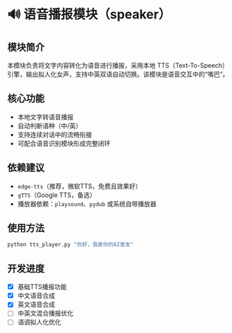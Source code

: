# 🔊 语音播报模块（speaker）

## 模块简介
本模块负责将文字内容转化为语音进行播报，采用本地 TTS（Text-To-Speech）引擎，输出拟人化女声，支持中英双语自动切换。该模块是语音交互中的“嘴巴”。

## 核心功能
- 本地文字转语音播报
- 自动判断语种（中/英）
- 支持连续对话中的流畅衔接
- 可配合语音识别模块形成完整闭环

## 依赖建议
- `edge-tts`（推荐，微软TTS，免费且效果好）
- `gTTS`（Google TTS，备选）
- 播放器依赖：`playsound`、`pydub` 或系统自带播放器

## 使用方法
```bash
python tts_player.py "你好，我是你的AI室友"
```

## 开发进度
- [x] 基础TTS播报功能
- [x] 中文语音合成
- [x] 英文语音合成
- [ ] 中英文混合播报优化
- [ ] 语调拟人化优化

